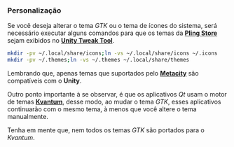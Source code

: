 ### Personalização

Se você deseja alterar o tema _GTK_ ou o tema de ícones do sistema, será necessário executar alguns comandos para que os temas da [**Pling Store**](https://www.pling.com) sejam exibidos no [**Unity Tweak Tool**](https://launchpad.net/unity-tweak-tool).

```bash
mkdir -pv ~/.local/share/icons;ln -vs ~/.local/share/icons ~/.icons
mkdir -pv ~/.themes;ln -vs ~/.themes ~/.local/share/themes
```

Lembrando que, apenas temas que suportados pelo [**Metacity**](https://www.pling.com/search/projectSearchText/metacity) são compatíveis com o **Unity**.

Outro ponto importante à se observar, é que os aplicativos _Qt_ usam o motor de temas [**Kvantum**](https://github.com/tsujan/Kvantum/tree/master/Kvantum), desse modo, ao mudar o tema _GTK_, esses aplicativos continuarão com o mesmo tema, à menos que você altere o tema manualmente.

Tenha em mente que, nem todos os temas _GTK_ são portados para o _Kvantum_.